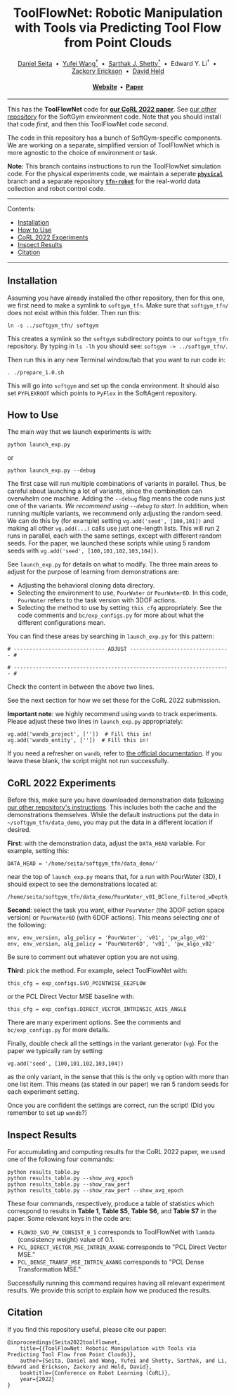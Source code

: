 <h1 align="center">
  ToolFlowNet: Robotic Manipulation with Tools via Predicting Tool Flow from Point Clouds</h1>

<div align="center">
  <a href="http://www.cs.cmu.edu/~dseita/">Daniel Seita</a> &nbsp;•&nbsp;
  <a href="https://yufeiwang63.github.io/">Yufei Wang<sup>†</sup></a> &nbsp;•&nbsp;
  <a href="https://sarthakjshetty.github.io/">Sarthak J. Shetty<sup>†</sup></a> &nbsp;•&nbsp;
  Edward Y. Li<sup>†</sup> &nbsp;•&nbsp;
  <a href="https://zackory.com/">Zackory Erickson</a> &nbsp;•&nbsp;
  <a href="https://davheld.github.io/">David Held</a>
</div>

<h4 align="center">
  <a href="https://sites.google.com/view/point-cloud-policy/home"><b>Website</b></a> &nbsp;•&nbsp;
  <a href="https://arxiv.org/abs/2211.09006"><b>Paper</b></a>
</h4>

<hr>

This has the **ToolFlowNet** code for
<a href="https://arxiv.org/abs/2211.09006"><b>our CoRL 2022 paper</b></a>.
See <a href="https://github.com/DanielTakeshi/softgym_tfn">our other repository</a>
for the SoftGym environment code. Note that you should install that code *first*,
and then this ToolFlowNet code *second*.

The code in this repository has a bunch of SoftGym-specific components. We are
working on a separate, simplified version of ToolFlowNet which is more agnostic
to the choice of environment or task.

**Note:** This branch contains instructions to run the ToolFlowNet simulation code. For the physical experiments code, we maintain a seperate [**`physical`**](https://github.com/DanielTakeshi/softagent_tfn/tree/physical) branch and a separate repository [**`tfn-robot`**](https://github.com/SarthakJShetty/tfn-robot) for the real-world data collection and robot control code.

<hr>

Contents:

- [Installation](#installation)
- [How to Use](#how-to-use)
- [CoRL 2022 Experiments](#corl-2022-experiments)
- [Inspect Results](#inspect-results)
- [Citation](#citation)

<hr>

## Installation

Assuming you have already installed the other repository, then for this one, we
first need to make a symlink to `softgym_tfn`. Make sure that `softgym_tfn/`
does not exist within this folder. Then run this:

```
ln -s ../softgym_tfn/ softgym
```

This creates a symlink so the `softgym` subdirectory points to our `softgym_tfn`
repository. By typing in `ls -lh` you should see: `softgym -> ../softgym_tfn/`.

Then run this in any new Terminal window/tab that you want to run code in:

```
. ./prepare_1.0.sh
```

This will go into `softgym` and set up the conda environment. It should also set
`PYFLEXROOT` which points to `PyFlex` in the SoftAgent repository.

## How to Use

The main way that we launch experiments is with:

```
python launch_exp.py
```

or

```
python launch_exp.py --debug
```

The first case will run multiple combinations of variants in parallel. Thus, be
careful about launching a lot of variants, since the combination can overwhelm
one machine. Adding the `--debug` flag means the code runs just one of the
variants. *We recommend using `--debug` to start*.  In addition,  when running
multiple variants, we recommend only adjusting the random seed. We can do this
by (for example) setting `vg.add('seed', [100,101])` and making all other
`vg.add(...)` calls use just one-length lists. This will run 2 runs in parallel,
each with the same settings, except with different random seeds. For the paper,
we launched these scripts while using 5 random seeds with
`vg.add('seed', [100,101,102,103,104])`.

See `launch_exp.py` for details on what to modify. The three main areas to
adjust for the purpose of learning from demonstrations are:

- Adjusting the behavioral cloning data directory.
- Selecting the environment to use, `PourWater` or `PourWater6D`. In this code,
  `PourWater` refers to the task version with 3DOF actions.
- Selecting the method to use by setting `this_cfg` appropriately. See the code
  comments and `bc/exp_configs.py` for more about what the different
  configurations mean.

You can find these areas by searching in `launch_exp.py` for this pattern:

```
# ----------------------------- ADJUST -------------------------------- #

# --------------------------------------------------------------------- #
```

Check the content in between the above two lines.

See the next section for how we set these for the CoRL 2022 submission.

**Important note**: we highly recommend using `wandb` to track experiments.
Please adjust these two lines in `launch_exp.py` appropriately:

```
vg.add('wandb_project', [''])  # Fill this in!
vg.add('wandb_entity', [''])  # Fill this in!
```

If you need a refresher on `wandb`, refer to [the official documentation][2]. If
you leave these blank, the script might not run successfully.

## CoRL 2022 Experiments

Before this, make sure you have downloaded demonstration data [following our
other repository's instructions][1]. This includes both the cache and the
demonstrations themselves. While the default instructions put the data in
`~/softgym_tfn/data_demo`, you may put the data in a different location if
desired.

**First**: with the demonstration data, adjust the `DATA_HEAD` variable. For
example, setting this:

```
DATA_HEAD = '/home/seita/softgym_tfn/data_demo/'
```

near the top of `launch_exp.py` means that, for a run with PourWater (3D), I
should expect to see the demonstrations located at:

```
/home/seita/softgym_tfn/data_demo/PourWater_v01_BClone_filtered_wDepth_pw_algo_v02_nVars_1500_obs_combo_act_translation_axis_angle_withWaterFrac
```

**Second**: select the task you want, either `PourWater` (the 3DOF action space
version) or `PourWater6D` (with 6DOF actions). This means selecting *one* of the
following:

```
env, env_version, alg_policy = 'PourWater', 'v01', 'pw_algo_v02'
env, env_version, alg_policy = 'PourWater6D', 'v01', 'pw_algo_v02'
```

Be sure to comment out whatever option you are not using.

**Third**: pick the method. For example, select ToolFlowNet with:

```
this_cfg = exp_configs.SVD_POINTWISE_EE2FLOW
```

or the PCL Direct Vector MSE baseline with:

```
this_cfg = exp_configs.DIRECT_VECTOR_INTRINSIC_AXIS_ANGLE
```

There are many experiment options. See the comments and `bc/exp_configs.py` for
more details.

Finally, double check all the settings in the variant generator (`vg`). For the
paper we typically ran by setting:

```
vg.add('seed', [100,101,102,103,104])
```

as the only variant, in the sense that this is the only `vg` option with more
than one list item. This means (as stated in our paper) we ran 5 random seeds
for each experiment setting.

Once you are confident the settings are correct, run the script! (Did you
remember to set up `wandb`?)


## Inspect Results

For accumulating and computing results for the CoRL 2022 paper, we used one of
the following four commands:

```
python results_table.py
python results_table.py --show_avg_epoch
python results_table.py --show_raw_perf
python results_table.py --show_raw_perf --show_avg_epoch
```

These four commands, respectively, produce a table of statistics which correspond to results in
**Table 1**, **Table S5**, **Table S6**, and **Table S7**  in the paper.
Some relevant keys in the code are:

- `FLOW3D_SVD_PW_CONSIST_0_1` corresponds to ToolFlowNet with `lambda` (consistency weight) value of 0.1.
- `PCL_DIRECT_VECTOR_MSE_INTRIN_AXANG` corresponds to "PCL Direct Vector MSE."
- `PCL_DENSE_TRANSF_MSE_INTRIN_AXANG` corresponds to "PCL Dense Transformation MSE."

Successfully running this command requires having all relevant experiment
results. We provide this script to explain how we produced the results.


## Citation

If you find this repository useful, please cite our paper:

```
@inproceedings{Seita2022toolflownet,
    title={{ToolFlowNet: Robotic Manipulation with Tools via Predicting Tool Flow from Point Clouds}},
    author={Seita, Daniel and Wang, Yufei and Shetty, Sarthak, and Li, Edward and Erickson, Zackory and Held, David},
    booktitle={Conference on Robot Learning (CoRL)},
    year={2022}
}
```

[1]:https://github.com/DanielTakeshi/softgym_tfn
[2]:https://docs.wandb.ai/
